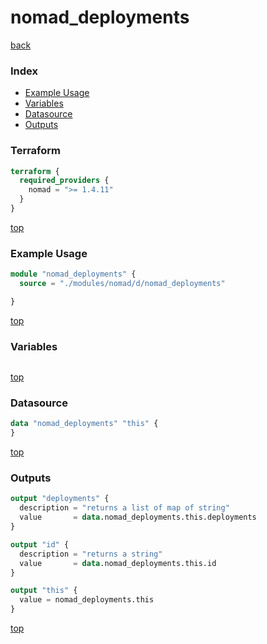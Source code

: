 # nomad_deployments

[back](../nomad.md)

### Index

- [Example Usage](#example-usage)
- [Variables](#variables)
- [Datasource](#datasource)
- [Outputs](#outputs)

### Terraform

```terraform
terraform {
  required_providers {
    nomad = ">= 1.4.11"
  }
}
```

[top](#index)

### Example Usage

```terraform
module "nomad_deployments" {
  source = "./modules/nomad/d/nomad_deployments"

}
```

[top](#index)

### Variables

```terraform
```

[top](#index)

### Datasource

```terraform
data "nomad_deployments" "this" {
}
```

[top](#index)

### Outputs

```terraform
output "deployments" {
  description = "returns a list of map of string"
  value       = data.nomad_deployments.this.deployments
}

output "id" {
  description = "returns a string"
  value       = data.nomad_deployments.this.id
}

output "this" {
  value = nomad_deployments.this
}
```

[top](#index)
